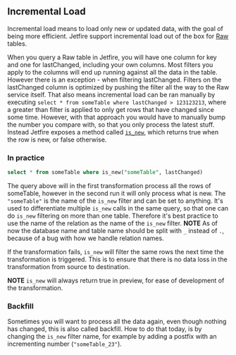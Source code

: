 ## Incremental Load
Incremental load means to load only new or updated data, with the goal of being more efficient. Jetfire support incremental load out of the box for [Raw](https://doc.cognitedata.com/api/v1/#tag/Raw) tables. 

When you query a Raw table in Jetfire, you will have one column for key and one for lastChanged, including your own columns. Most filters you apply to the columns will end up running against all the data in the table. However there is an exception - when filtering lastChanged. Filters on the lastChanged column is optimized by pushing the filter all the way to the Raw service itself. That also means incremental load can be ran manually by executing `select * from someTable where lastChanged > 123123213`, where a greater than filter is applied to only get rows that have changed since some time. However, with that approach you would have to manually bump the number you compare with, so that you only process the latest stuff. Instead Jetfire exposes a method called [`is_new`](https://github.com/cognitedata/jetfire-doc/blob/master/concepts/jetfire-sql-functions.md#is_newname-string-version-bigint), which returns true when the row is new, or false otherwise. 

### In practice
```sql
select * from someTable where is_new("someTable", lastChanged)
```
The query above will in the first transformation process all the rows of someTable, however in the second run it will only process what is new. The `"someTable"` is the name of the `is_new` filter and can be set to anything. It's used to differentiate multiple `is_new` calls in the same query, so that one can do `is_new` filtering on more than one table. Therefore it's best practice to use the name of the relation as the name of the `is_new` filter. **NOTE** As of now the database name and table name should be split with `_` instead of `.`, because of a bug with how we handle relation names. 

If the transformation fails, `is_new` will filter the same rows the next time the transformation is triggered. This is to ensure that there is no data loss in the transformation from source to destination.

**NOTE** `is_new` will always return true in preview, for ease of development of the transformation.  

### Backfill
Sometimes you will want to process all the data again, even though nothing has changed, this is also called backfill. How to do that today, is by changing the `is_new` filter name, for example by adding a postfix with an incrementing number (`"someTable_23"`). 
